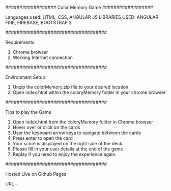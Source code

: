 ##################
Color Memory Game
##################

Languages used: HTML, CSS, ANGULAR JS 
LIBRARIES USED: ANGULAR FIRE, FIREBASE, BOOTSTRAP 3

####################################

Requirements:

1. Chrome browser
2. Working Internet connection

####################################

Environment Setup

1. Unzip the colorMemory.zip file to your desired location
2. Open index.html within the coloryMemory folder in your chrome browser

####################################

Tips to play the Game

1. Open index.html from the coloryMemory folder in Chrome browser
2. Hover over or click on the cards
3. User the keyboard arrow keys to navigate between the cards
4. Press enter to open the card
5. Your score is displayed on the right side of the deck
6. Please fill in your user details at the end of the game
7. Replay if you need to enjoy the experience again.

####################################

Hosted Live on Github Pages

URL - 